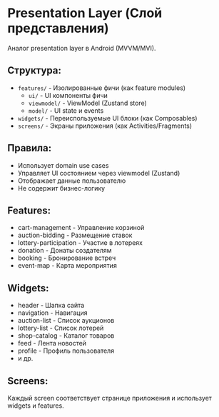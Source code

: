 # Presentation Layer (Слой представления)

Аналог presentation layer в Android (MVVM/MVI).

## Структура:
- `features/` - Изолированные фичи (как feature modules)
  - `ui/` - UI компоненты фичи
  - `viewmodel/` - ViewModel (Zustand store)
  - `model/` - UI state и events
- `widgets/` - Переиспользуемые UI блоки (как Composables)
- `screens/` - Экраны приложения (как Activities/Fragments)

## Правила:
- Использует domain use cases
- Управляет UI состоянием через viewmodel (Zustand)
- Отображает данные пользователю
- Не содержит бизнес-логику

## Features:
- cart-management - Управление корзиной
- auction-bidding - Размещение ставок
- lottery-participation - Участие в лотереях
- donation - Донаты создателям
- booking - Бронирование встреч
- event-map - Карта мероприятия

## Widgets:
- header - Шапка сайта
- navigation - Навигация
- auction-list - Список аукционов
- lottery-list - Список лотерей
- shop-catalog - Каталог товаров
- feed - Лента новостей
- profile - Профиль пользователя
- и др.

## Screens:
Каждый screen соответствует странице приложения и использует widgets и features.
